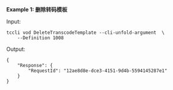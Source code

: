 **Example 1: 删除转码模板**



Input: 

```
tccli vod DeleteTranscodeTemplate --cli-unfold-argument  \
    --Definition 1008
```

Output: 
```
{
    "Response": {
        "RequestId": "12ae8d8e-dce3-4151-9d4b-5594145287e1"
    }
}
```

